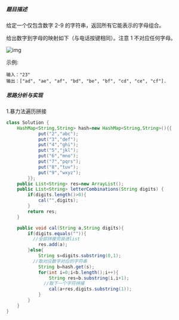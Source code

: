 ##### 题目描述

给定一个仅包含数字 2-9 的字符串，返回所有它能表示的字母组合。

给出数字到字母的映射如下（与电话按键相同）。注意 1 不对应任何字母。

![img](https://assets.leetcode-cn.com/aliyun-lc-upload/original_images/17_telephone_keypad.png)

示例:

```
输入："23"
输出：["ad", "ae", "af", "bd", "be", "bf", "cd", "ce", "cf"].
```

##### 思路分析与实现

1.暴力法遍历拼接

```java
class Solution {
    HashMap<String,String> hash=new HashMap<String,String>(){{
            put("2","abc");
            put("3","def");
            put("4","ghi");
            put("5","jkl");
            put("6","mno");
            put("7","pqrs");
            put("8","tuv");
            put("9","wxyz");
        }};
    public List<String> res=new ArrayList();
    public List<String> letterCombinations(String digits) {
        if(digits.length()>0){
            cal("",digits);
        }
        return res;
    }

    public void cal(String a,String digits){
        if(digits.equals("")){
          //全部拼接完装进list
            res.add(a);
        }else{
            String s=digits.substring(0,1);
          //取对应数字对应的字符串
            String b=hash.get(s);
            for(int i=0;i<b.length();i++){
                String res=b.substring(i,i+1);
              //取下一个字符拼接
                cal(a+res,digits.substring(1));
            }
        }
    }
}
```


